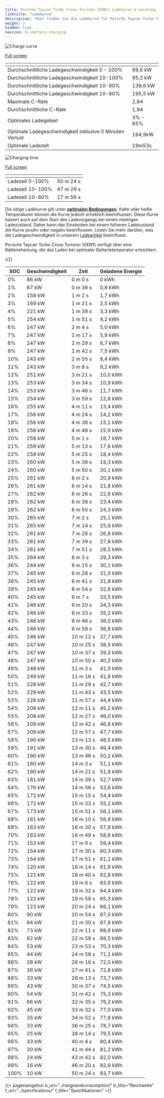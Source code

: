 ```yaml
---
title: Porsche Taycan Turbo Cross Turismo (GEN1) Ladekurve & Leistung
linktitle: "Ladekurve"
description: "Hier finden Sie die Ladekurve für Porsche Taycan Turbo Cross Turismo (GEN1)."
weight: 3
hidden: true
navicon: bi-battery-charging
---
```

<!-- markdownlint-disable MD033 -->
<!-- markdownlint-disable MD010 -->
<img src="/images/models/porsche/taycan/taycan_turbo_cross_turismo_gen1/chargingcurve.svg" alt="Charge curve" class="img-fluid">

[Full screen](/images/models/porsche/taycan/taycan_turbo_cross_turismo_gen1/chargingcurve.svg)


<div class="table-responsive">
<table class="table table-striped border">
	<thead>
		<tr>
			<th>
			</th>
			<th>
			</th>
		</tr>
	</thead>
	<tbody>
		<tr>
			<td>
				Durchschnittliche Ladegeschwindigkeit 0 - 100%
			</td>
			<td>
				99,6 kW
			</td>
		</tr>
		<tr>
			<td>
				Durchschnittliche Ladegeschwindigkeit 10-100%
			</td>
			<td>
				95,2 kW
			</td>
		</tr>
		<tr>
			<td>
				Durchschnittliche Ladegeschwindigkeit 10-90%
			</td>
			<td>
				139,6 kW
			</td>
		</tr>
		<tr>
			<td>
				Durchschnittliche Ladegeschwindigkeit 10-80%
			</td>
			<td>
				195,5 kW
			</td>
		</tr>
		<tr>
			<td>
				Maximale C-Rate
			</td>
			<td>
				2,84
			</td>
		</tr>
		<tr>
			<td>
				Durchschnittliche C-Rate
			</td>
			<td>
				1,94
			</td>
		</tr>
		<tr>
			<td>
				Optimales Ladegebiet
			</td>
			<td>
				3% - 65%
			</td>
		</tr>
		<tr>
			<td>
				Optimale Ladegeschwindigkeit inklusive 5 Minuten Verlust
			</td>
			<td>
				164,9kW
			</td>
		</tr>
		<tr>
			<td>
				Optimale Ladezeit
			</td>
			<td>
				19m53s
			</td>
		</tr>
	</tbody>
</table>
</div>
<img src="/images/models/porsche/taycan/taycan_turbo_cross_turismo_gen1/chargingtime.svg" alt="Charging time" class="img-fluid">

[Full screen](/images/models/porsche/taycan/taycan_turbo_cross_turismo_gen1/chargingtime.svg)
<div class="table-responsive">
<table class="table table-striped border">
	<thead>
		<tr>
			<th>
			</th>
			<th>
			</th>
		</tr>
	</thead>
	<tbody>
		<tr>
			<td>
				Ladezeit 0-100%
			</td>
			<td>
				 50 m 24 s
			</td>
		</tr>
		<tr>
			<td>
				Ladezeit 10-100%
			</td>
			<td>
				 47 m 29 s
			</td>
		</tr>
		<tr>
			<td>
				Ladezeit 10-80%
			</td>
			<td>
				 17 m 58 s
			</td>
		</tr>
	</tbody>
</table>
</div>


Die obige Ladekurve gilt unter **[optimalen Bedingungen](../../../../../technology/battery/charging/#temperature)**. Kalte oder heiße Temperaturen können die Kurve jedoch erheblich beeinflussen. Diese Kurve basiert auch auf dem Start des Ladevorgangs bei einem niedrigen Ladezustand. Daher kann das Einstecken bei einem höheren Ladezustand die Kurve positiv oder negativ beeinflussen. Lesen Sie mehr darüber, was die Ladegeschwindigkeit in unserem [Ladeartikel](../../../../../technology/battery/charging/) beeinflusst.


Porsche Taycan Turbo Cross Turismo (GEN1) verfügt über eine Batterieheizung, die das Laden bei optimaler Batterietemperatur erleichtert.


{{<evkxdisplayaddarticle />}}
<div class="table-responsive">
<table class="table table-striped border">
	<thead>
		<tr>
			<th>
				SOC
			</th>
			<th>
				Geschwindigkeit
			</th>
			<th>
				Zeit
			</th>
			<th>
				Geladene Energie
			</th>
		</tr>
	</thead>
	<tbody>
		<tr>
			<td>
				0%
			</td>
			<td>
				86 kW
			</td>
			<td>
				 0 m 0 s
			</td>
			<td>
				0 kWh
			</td>
		</tr>
		<tr>
			<td>
				1%
			</td>
			<td>
				87 kW
			</td>
			<td>
				 0 m 36 s
			</td>
			<td>
				0,8 kWh
			</td>
		</tr>
		<tr>
			<td>
				2%
			</td>
			<td>
				158 kW
			</td>
			<td>
				 1 m 2 s
			</td>
			<td>
				1,7 kWh
			</td>
		</tr>
		<tr>
			<td>
				3%
			</td>
			<td>
				169 kW
			</td>
			<td>
				 1 m 21 s
			</td>
			<td>
				2,5 kWh
			</td>
		</tr>
		<tr>
			<td>
				4%
			</td>
			<td>
				221 kW
			</td>
			<td>
				 1 m 38 s
			</td>
			<td>
				3,3 kWh
			</td>
		</tr>
		<tr>
			<td>
				5%
			</td>
			<td>
				254 kW
			</td>
			<td>
				 1 m 51 s
			</td>
			<td>
				4,2 kWh
			</td>
		</tr>
		<tr>
			<td>
				6%
			</td>
			<td>
				247 kW
			</td>
			<td>
				 2 m 4 s
			</td>
			<td>
				5,0 kWh
			</td>
		</tr>
		<tr>
			<td>
				7%
			</td>
			<td>
				247 kW
			</td>
			<td>
				 2 m 17 s
			</td>
			<td>
				5,9 kWh
			</td>
		</tr>
		<tr>
			<td>
				8%
			</td>
			<td>
				247 kW
			</td>
			<td>
				 2 m 29 s
			</td>
			<td>
				6,7 kWh
			</td>
		</tr>
		<tr>
			<td>
				9%
			</td>
			<td>
				247 kW
			</td>
			<td>
				 2 m 42 s
			</td>
			<td>
				7,5 kWh
			</td>
		</tr>
		<tr>
			<td>
				10%
			</td>
			<td>
				243 kW
			</td>
			<td>
				 2 m 55 s
			</td>
			<td>
				8,4 kWh
			</td>
		</tr>
		<tr>
			<td>
				11%
			</td>
			<td>
				243 kW
			</td>
			<td>
				 3 m 8 s
			</td>
			<td>
				9,2 kWh
			</td>
		</tr>
		<tr>
			<td>
				12%
			</td>
			<td>
				251 kW
			</td>
			<td>
				 3 m 21 s
			</td>
			<td>
				10,0 kWh
			</td>
		</tr>
		<tr>
			<td>
				13%
			</td>
			<td>
				253 kW
			</td>
			<td>
				 3 m 34 s
			</td>
			<td>
				10,9 kWh
			</td>
		</tr>
		<tr>
			<td>
				14%
			</td>
			<td>
				253 kW
			</td>
			<td>
				 3 m 46 s
			</td>
			<td>
				11,7 kWh
			</td>
		</tr>
		<tr>
			<td>
				15%
			</td>
			<td>
				254 kW
			</td>
			<td>
				 3 m 59 s
			</td>
			<td>
				12,6 kWh
			</td>
		</tr>
		<tr>
			<td>
				16%
			</td>
			<td>
				255 kW
			</td>
			<td>
				 4 m 11 s
			</td>
			<td>
				13,4 kWh
			</td>
		</tr>
		<tr>
			<td>
				17%
			</td>
			<td>
				256 kW
			</td>
			<td>
				 4 m 24 s
			</td>
			<td>
				14,2 kWh
			</td>
		</tr>
		<tr>
			<td>
				18%
			</td>
			<td>
				256 kW
			</td>
			<td>
				 4 m 36 s
			</td>
			<td>
				15,1 kWh
			</td>
		</tr>
		<tr>
			<td>
				19%
			</td>
			<td>
				256 kW
			</td>
			<td>
				 4 m 48 s
			</td>
			<td>
				15,9 kWh
			</td>
		</tr>
		<tr>
			<td>
				20%
			</td>
			<td>
				258 kW
			</td>
			<td>
				 5 m 1 s
			</td>
			<td>
				16,7 kWh
			</td>
		</tr>
		<tr>
			<td>
				21%
			</td>
			<td>
				259 kW
			</td>
			<td>
				 5 m 13 s
			</td>
			<td>
				17,6 kWh
			</td>
		</tr>
		<tr>
			<td>
				22%
			</td>
			<td>
				258 kW
			</td>
			<td>
				 5 m 25 s
			</td>
			<td>
				18,4 kWh
			</td>
		</tr>
		<tr>
			<td>
				23%
			</td>
			<td>
				260 kW
			</td>
			<td>
				 5 m 38 s
			</td>
			<td>
				19,3 kWh
			</td>
		</tr>
		<tr>
			<td>
				24%
			</td>
			<td>
				260 kW
			</td>
			<td>
				 5 m 50 s
			</td>
			<td>
				20,1 kWh
			</td>
		</tr>
		<tr>
			<td>
				25%
			</td>
			<td>
				261 kW
			</td>
			<td>
				 6 m 2 s
			</td>
			<td>
				20,9 kWh
			</td>
		</tr>
		<tr>
			<td>
				26%
			</td>
			<td>
				261 kW
			</td>
			<td>
				 6 m 14 s
			</td>
			<td>
				21,8 kWh
			</td>
		</tr>
		<tr>
			<td>
				27%
			</td>
			<td>
				262 kW
			</td>
			<td>
				 6 m 26 s
			</td>
			<td>
				22,6 kWh
			</td>
		</tr>
		<tr>
			<td>
				28%
			</td>
			<td>
				262 kW
			</td>
			<td>
				 6 m 38 s
			</td>
			<td>
				23,4 kWh
			</td>
		</tr>
		<tr>
			<td>
				29%
			</td>
			<td>
				262 kW
			</td>
			<td>
				 6 m 50 s
			</td>
			<td>
				24,3 kWh
			</td>
		</tr>
		<tr>
			<td>
				30%
			</td>
			<td>
				265 kW
			</td>
			<td>
				 7 m 2 s
			</td>
			<td>
				25,1 kWh
			</td>
		</tr>
		<tr>
			<td>
				31%
			</td>
			<td>
				265 kW
			</td>
			<td>
				 7 m 14 s
			</td>
			<td>
				25,9 kWh
			</td>
		</tr>
		<tr>
			<td>
				32%
			</td>
			<td>
				261 kW
			</td>
			<td>
				 7 m 26 s
			</td>
			<td>
				26,8 kWh
			</td>
		</tr>
		<tr>
			<td>
				33%
			</td>
			<td>
				261 kW
			</td>
			<td>
				 7 m 39 s
			</td>
			<td>
				27,6 kWh
			</td>
		</tr>
		<tr>
			<td>
				34%
			</td>
			<td>
				261 kW
			</td>
			<td>
				 7 m 51 s
			</td>
			<td>
				28,5 kWh
			</td>
		</tr>
		<tr>
			<td>
				35%
			</td>
			<td>
				264 kW
			</td>
			<td>
				 8 m 3 s
			</td>
			<td>
				29,3 kWh
			</td>
		</tr>
		<tr>
			<td>
				36%
			</td>
			<td>
				244 kW
			</td>
			<td>
				 8 m 15 s
			</td>
			<td>
				30,1 kWh
			</td>
		</tr>
		<tr>
			<td>
				37%
			</td>
			<td>
				245 kW
			</td>
			<td>
				 8 m 28 s
			</td>
			<td>
				31,0 kWh
			</td>
		</tr>
		<tr>
			<td>
				38%
			</td>
			<td>
				245 kW
			</td>
			<td>
				 8 m 41 s
			</td>
			<td>
				31,8 kWh
			</td>
		</tr>
		<tr>
			<td>
				39%
			</td>
			<td>
				245 kW
			</td>
			<td>
				 8 m 54 s
			</td>
			<td>
				32,6 kWh
			</td>
		</tr>
		<tr>
			<td>
				40%
			</td>
			<td>
				245 kW
			</td>
			<td>
				 9 m 7 s
			</td>
			<td>
				33,5 kWh
			</td>
		</tr>
		<tr>
			<td>
				41%
			</td>
			<td>
				246 kW
			</td>
			<td>
				 9 m 20 s
			</td>
			<td>
				34,3 kWh
			</td>
		</tr>
		<tr>
			<td>
				42%
			</td>
			<td>
				246 kW
			</td>
			<td>
				 9 m 33 s
			</td>
			<td>
				35,2 kWh
			</td>
		</tr>
		<tr>
			<td>
				43%
			</td>
			<td>
				246 kW
			</td>
			<td>
				 9 m 46 s
			</td>
			<td>
				36,0 kWh
			</td>
		</tr>
		<tr>
			<td>
				44%
			</td>
			<td>
				246 kW
			</td>
			<td>
				 9 m 59 s
			</td>
			<td>
				36,8 kWh
			</td>
		</tr>
		<tr>
			<td>
				45%
			</td>
			<td>
				246 kW
			</td>
			<td>
				 10 m 12 s
			</td>
			<td>
				37,7 kWh
			</td>
		</tr>
		<tr>
			<td>
				46%
			</td>
			<td>
				247 kW
			</td>
			<td>
				 10 m 25 s
			</td>
			<td>
				38,5 kWh
			</td>
		</tr>
		<tr>
			<td>
				47%
			</td>
			<td>
				247 kW
			</td>
			<td>
				 10 m 37 s
			</td>
			<td>
				39,3 kWh
			</td>
		</tr>
		<tr>
			<td>
				48%
			</td>
			<td>
				247 kW
			</td>
			<td>
				 10 m 50 s
			</td>
			<td>
				40,2 kWh
			</td>
		</tr>
		<tr>
			<td>
				49%
			</td>
			<td>
				248 kW
			</td>
			<td>
				 11 m 3 s
			</td>
			<td>
				41,0 kWh
			</td>
		</tr>
		<tr>
			<td>
				50%
			</td>
			<td>
				249 kW
			</td>
			<td>
				 11 m 16 s
			</td>
			<td>
				41,8 kWh
			</td>
		</tr>
		<tr>
			<td>
				51%
			</td>
			<td>
				228 kW
			</td>
			<td>
				 11 m 29 s
			</td>
			<td>
				42,7 kWh
			</td>
		</tr>
		<tr>
			<td>
				52%
			</td>
			<td>
				229 kW
			</td>
			<td>
				 11 m 43 s
			</td>
			<td>
				43,5 kWh
			</td>
		</tr>
		<tr>
			<td>
				53%
			</td>
			<td>
				228 kW
			</td>
			<td>
				 11 m 57 s
			</td>
			<td>
				44,4 kWh
			</td>
		</tr>
		<tr>
			<td>
				54%
			</td>
			<td>
				208 kW
			</td>
			<td>
				 12 m 11 s
			</td>
			<td>
				45,2 kWh
			</td>
		</tr>
		<tr>
			<td>
				55%
			</td>
			<td>
				208 kW
			</td>
			<td>
				 12 m 27 s
			</td>
			<td>
				46,0 kWh
			</td>
		</tr>
		<tr>
			<td>
				56%
			</td>
			<td>
				209 kW
			</td>
			<td>
				 12 m 42 s
			</td>
			<td>
				46,9 kWh
			</td>
		</tr>
		<tr>
			<td>
				57%
			</td>
			<td>
				209 kW
			</td>
			<td>
				 12 m 57 s
			</td>
			<td>
				47,7 kWh
			</td>
		</tr>
		<tr>
			<td>
				58%
			</td>
			<td>
				190 kW
			</td>
			<td>
				 13 m 13 s
			</td>
			<td>
				48,5 kWh
			</td>
		</tr>
		<tr>
			<td>
				59%
			</td>
			<td>
				191 kW
			</td>
			<td>
				 13 m 30 s
			</td>
			<td>
				49,4 kWh
			</td>
		</tr>
		<tr>
			<td>
				60%
			</td>
			<td>
				190 kW
			</td>
			<td>
				 13 m 46 s
			</td>
			<td>
				50,2 kWh
			</td>
		</tr>
		<tr>
			<td>
				61%
			</td>
			<td>
				180 kW
			</td>
			<td>
				 14 m 3 s
			</td>
			<td>
				51,1 kWh
			</td>
		</tr>
		<tr>
			<td>
				62%
			</td>
			<td>
				180 kW
			</td>
			<td>
				 14 m 21 s
			</td>
			<td>
				51,9 kWh
			</td>
		</tr>
		<tr>
			<td>
				63%
			</td>
			<td>
				181 kW
			</td>
			<td>
				 14 m 39 s
			</td>
			<td>
				52,7 kWh
			</td>
		</tr>
		<tr>
			<td>
				64%
			</td>
			<td>
				176 kW
			</td>
			<td>
				 14 m 56 s
			</td>
			<td>
				53,6 kWh
			</td>
		</tr>
		<tr>
			<td>
				65%
			</td>
			<td>
				172 kW
			</td>
			<td>
				 15 m 15 s
			</td>
			<td>
				54,4 kWh
			</td>
		</tr>
		<tr>
			<td>
				66%
			</td>
			<td>
				172 kW
			</td>
			<td>
				 15 m 33 s
			</td>
			<td>
				55,2 kWh
			</td>
		</tr>
		<tr>
			<td>
				67%
			</td>
			<td>
				173 kW
			</td>
			<td>
				 15 m 51 s
			</td>
			<td>
				56,1 kWh
			</td>
		</tr>
		<tr>
			<td>
				68%
			</td>
			<td>
				161 kW
			</td>
			<td>
				 16 m 10 s
			</td>
			<td>
				56,9 kWh
			</td>
		</tr>
		<tr>
			<td>
				69%
			</td>
			<td>
				163 kW
			</td>
			<td>
				 16 m 30 s
			</td>
			<td>
				57,8 kWh
			</td>
		</tr>
		<tr>
			<td>
				70%
			</td>
			<td>
				163 kW
			</td>
			<td>
				 16 m 49 s
			</td>
			<td>
				58,6 kWh
			</td>
		</tr>
		<tr>
			<td>
				71%
			</td>
			<td>
				153 kW
			</td>
			<td>
				 17 m 9 s
			</td>
			<td>
				59,4 kWh
			</td>
		</tr>
		<tr>
			<td>
				72%
			</td>
			<td>
				154 kW
			</td>
			<td>
				 17 m 30 s
			</td>
			<td>
				60,3 kWh
			</td>
		</tr>
		<tr>
			<td>
				73%
			</td>
			<td>
				154 kW
			</td>
			<td>
				 17 m 51 s
			</td>
			<td>
				61,1 kWh
			</td>
		</tr>
		<tr>
			<td>
				74%
			</td>
			<td>
				120 kW
			</td>
			<td>
				 18 m 14 s
			</td>
			<td>
				61,9 kWh
			</td>
		</tr>
		<tr>
			<td>
				75%
			</td>
			<td>
				121 kW
			</td>
			<td>
				 18 m 40 s
			</td>
			<td>
				62,8 kWh
			</td>
		</tr>
		<tr>
			<td>
				76%
			</td>
			<td>
				122 kW
			</td>
			<td>
				 19 m 6 s
			</td>
			<td>
				63,6 kWh
			</td>
		</tr>
		<tr>
			<td>
				77%
			</td>
			<td>
				122 kW
			</td>
			<td>
				 19 m 32 s
			</td>
			<td>
				64,4 kWh
			</td>
		</tr>
		<tr>
			<td>
				78%
			</td>
			<td>
				122 kW
			</td>
			<td>
				 19 m 58 s
			</td>
			<td>
				65,3 kWh
			</td>
		</tr>
		<tr>
			<td>
				79%
			</td>
			<td>
				123 kW
			</td>
			<td>
				 20 m 24 s
			</td>
			<td>
				66,1 kWh
			</td>
		</tr>
		<tr>
			<td>
				80%
			</td>
			<td>
				90 kW
			</td>
			<td>
				 20 m 54 s
			</td>
			<td>
				67,0 kWh
			</td>
		</tr>
		<tr>
			<td>
				81%
			</td>
			<td>
				84 kW
			</td>
			<td>
				 21 m 30 s
			</td>
			<td>
				67,8 kWh
			</td>
		</tr>
		<tr>
			<td>
				82%
			</td>
			<td>
				73 kW
			</td>
			<td>
				 22 m 11 s
			</td>
			<td>
				68,6 kWh
			</td>
		</tr>
		<tr>
			<td>
				83%
			</td>
			<td>
				62 kW
			</td>
			<td>
				 22 m 58 s
			</td>
			<td>
				69,5 kWh
			</td>
		</tr>
		<tr>
			<td>
				84%
			</td>
			<td>
				53 kW
			</td>
			<td>
				 23 m 53 s
			</td>
			<td>
				70,3 kWh
			</td>
		</tr>
		<tr>
			<td>
				85%
			</td>
			<td>
				44 kW
			</td>
			<td>
				 24 m 58 s
			</td>
			<td>
				71,1 kWh
			</td>
		</tr>
		<tr>
			<td>
				86%
			</td>
			<td>
				38 kW
			</td>
			<td>
				 26 m 16 s
			</td>
			<td>
				72,0 kWh
			</td>
		</tr>
		<tr>
			<td>
				87%
			</td>
			<td>
				36 kW
			</td>
			<td>
				 27 m 41 s
			</td>
			<td>
				72,8 kWh
			</td>
		</tr>
		<tr>
			<td>
				88%
			</td>
			<td>
				33 kW
			</td>
			<td>
				 29 m 13 s
			</td>
			<td>
				73,7 kWh
			</td>
		</tr>
		<tr>
			<td>
				89%
			</td>
			<td>
				43 kW
			</td>
			<td>
				 30 m 37 s
			</td>
			<td>
				74,5 kWh
			</td>
		</tr>
		<tr>
			<td>
				90%
			</td>
			<td>
				54 kW
			</td>
			<td>
				 31 m 42 s
			</td>
			<td>
				75,3 kWh
			</td>
		</tr>
		<tr>
			<td>
				91%
			</td>
			<td>
				66 kW
			</td>
			<td>
				 32 m 35 s
			</td>
			<td>
				76,2 kWh
			</td>
		</tr>
		<tr>
			<td>
				92%
			</td>
			<td>
				45 kW
			</td>
			<td>
				 33 m 32 s
			</td>
			<td>
				77,0 kWh
			</td>
		</tr>
		<tr>
			<td>
				93%
			</td>
			<td>
				35 kW
			</td>
			<td>
				 34 m 52 s
			</td>
			<td>
				77,8 kWh
			</td>
		</tr>
		<tr>
			<td>
				94%
			</td>
			<td>
				33 kW
			</td>
			<td>
				 36 m 25 s
			</td>
			<td>
				78,7 kWh
			</td>
		</tr>
		<tr>
			<td>
				95%
			</td>
			<td>
				25 kW
			</td>
			<td>
				 38 m 14 s
			</td>
			<td>
				79,5 kWh
			</td>
		</tr>
		<tr>
			<td>
				96%
			</td>
			<td>
				33 kW
			</td>
			<td>
				 40 m 4 s
			</td>
			<td>
				80,4 kWh
			</td>
		</tr>
		<tr>
			<td>
				97%
			</td>
			<td>
				30 kW
			</td>
			<td>
				 41 m 44 s
			</td>
			<td>
				81,2 kWh
			</td>
		</tr>
		<tr>
			<td>
				98%
			</td>
			<td>
				24 kW
			</td>
			<td>
				 43 m 42 s
			</td>
			<td>
				82,0 kWh
			</td>
		</tr>
		<tr>
			<td>
				99%
			</td>
			<td>
				16 kW
			</td>
			<td>
				 46 m 20 s
			</td>
			<td>
				82,9 kWh
			</td>
		</tr>
		<tr>
			<td>
				100%
			</td>
			<td>
				10 kW
			</td>
			<td>
				 50 m 24 s
			</td>
			<td>
				83,7 kWh
			</td>
		</tr>
	</tbody>
</table>
</div>


{{< pagenavigation b_url="../rangeandconsumption/" b_title="Reichweite" f_url="../specifications/" f_title="Spezifikationen" >}}
